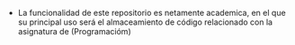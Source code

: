 - La funcionalidad de este repositorio es netamente academica, en el que su principal uso será el almaceamiento de código relacionado con la asignatura de (Programacióm)
